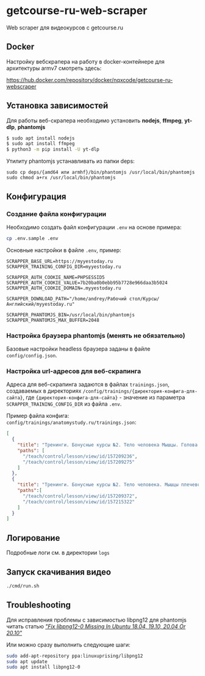 # getcourse-ru-web-scraper
Web scraper для видеокурсов с getcourse.ru

## Docker
Настройку вебскрапера на работу в docker-контейнере для архитектуры armv7 смотреть здесь:

https://hub.docker.com/repository/docker/nqxcode/getcourse-ru-webscraper

## Установка зависимостей 
Для работы веб-скрапера необходимо установить **nodejs**, **ffmpeg**, **yt-dlp**, **phantomjs**

```bash
$ sudo apt install nodejs
$ sudo apt install ffmpeg
$ python3 -m pip install -U yt-dlp
```

Утилиту phantomjs устанавливать из папки deps:
```
sudo сp deps/{amd64 или armhf}/bin/phantomjs /usr/local/bin/phantomjs
sudo chmod a+rx /usr/local/bin/phantomjs
```


## Конфигурация
### Создание файла конфигурации
Необходимо создать файл конфигурации ```.env``` на основе примера:
```bash
cp .env.sample .env
```
Основные настройки в файле ```.env```, пример:
```
SCRAPPER_BASE_URL=https://myyestoday.ru
SCRAPPER_TRAINING_CONFIG_DIR=myyestoday.ru

SCRAPPER_AUTH_COOKIE_NAME=PHPSESSID5
SCRAPPER_AUTH_COOKIE_VALUE=7b20ba0b0ebb95b7728e966daa3b5024
SCRAPPER_AUTH_COOKIE_DOMAIN=.myyestoday.ru

SCRAPPER_DOWNLOAD_PATH="/home/andrey/Рабочий стол/Курсы/Английский/myyestoday.ru"

SCRAPPER_PHANTOMJS_BIN=/usr/local/bin/phantomjs
SCRAPPER_PHANTOMJS_MAX_BUFFER=2048
```

### Настройка браузера phantomjs (менять не обязательно)
Базовые настройки headless браузера заданы в файле ```config/config.json```.

### Настройка url-адресов для веб-скрапинга
Адреса для веб-скрапинга задаются в файлах ```trainings.json```, создаваемых в директориях ```/config/trainings/{директория-конфига-для-сайта}```, где ```{директория-конфига-для-сайта}``` - значение из параметра ```SCRAPPER_TRAINING_CONFIG_DIR``` из файла ```.env```.

Пример файла конфига: ```config/trainings/anatomystudy.ru/trainings.json```:
```json
[
  {
    "title": "Тренинги. Бонусные курсы №2. Тело человека Мышцы. Голова и шея",
    "paths": [
      "/teach/control/lesson/view/id/157209236",
      "/teach/control/lesson/view/id/157209275"
    ]
  },
  {
    "title": "Тренинги. Бонусные курсы №2. Тело человека. Мышцы плечевого пояса",
    "paths":[
      "/teach/control/lesson/view/id/157209372",
      "/teach/control/lesson/view/id/157215322"
    ]
  }
]
```
## Логирование 
Подробные логи см. в директории ```logs```

## Запуск скачивания видео
```bash
./сmd/run.sh
```

## Troubleshooting 
Для исправления проблемы с зависимостью libpng12 для phantomjs читать статью 
*["Fix libpng12-0 Missing In Ubuntu 18.04, 19.10, 20.04 Or 20.10"](https://www.linuxuprising.com/2018/05/fix-libpng12-0-missing-in-ubuntu-1804.html)*

Или можно сразу выполнить следующие шаги: 
```bash
sudo add-apt-repository ppa:linuxuprising/libpng12
sudo apt update
sudo apt install libpng12-0
```
